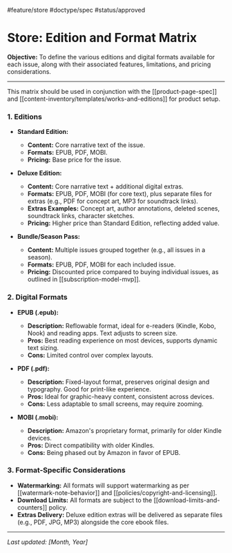  #feature/store #doctype/spec #status/approved

# Store: Edition and Format Matrix

**Objective:** To define the various editions and digital formats available for each issue, along with their associated features, limitations, and pricing considerations.

---

This matrix should be used in conjunction with the [[product-page-spec]] and [[content-inventory/templates/works-and-editions]] for product setup.

### 1. Editions

*   **Standard Edition:**
    *   **Content:** Core narrative text of the issue.
    *   **Formats:** EPUB, PDF, MOBI.
    *   **Pricing:** Base price for the issue.

*   **Deluxe Edition:**
    *   **Content:** Core narrative text + additional digital extras.
    *   **Formats:** EPUB, PDF, MOBI (for core text), plus separate files for extras (e.g., PDF for concept art, MP3 for soundtrack links).
    *   **Extras Examples:** Concept art, author annotations, deleted scenes, soundtrack links, character sketches.
    *   **Pricing:** Higher price than Standard Edition, reflecting added value.

*   **Bundle/Season Pass:**
    *   **Content:** Multiple issues grouped together (e.g., all issues in a season).
    *   **Formats:** EPUB, PDF, MOBI for each included issue.
    *   **Pricing:** Discounted price compared to buying individual issues, as outlined in [[subscription-model-mvp]].

### 2. Digital Formats

*   **EPUB (.epub):**
    *   **Description:** Reflowable format, ideal for e-readers (Kindle, Kobo, Nook) and reading apps. Text adjusts to screen size.
    *   **Pros:** Best reading experience on most devices, supports dynamic text sizing.
    *   **Cons:** Limited control over complex layouts.

*   **PDF (.pdf):**
    *   **Description:** Fixed-layout format, preserves original design and typography. Good for print-like experience.
    *   **Pros:** Ideal for graphic-heavy content, consistent across devices.
    *   **Cons:** Less adaptable to small screens, may require zooming.

*   **MOBI (.mobi):**
    *   **Description:** Amazon's proprietary format, primarily for older Kindle devices.
    *   **Pros:** Direct compatibility with older Kindles.
    *   **Cons:** Being phased out by Amazon in favor of EPUB.

### 3. Format-Specific Considerations

*   **Watermarking:** All formats will support watermarking as per [[watermark-note-behavior]] and [[policies/copyright-and-licensing]].
*   **Download Limits:** All formats are subject to the [[download-limits-and-counters]] policy.
*   **Extras Delivery:** Deluxe edition extras will be delivered as separate files (e.g., PDF, JPG, MP3) alongside the core ebook files.

---

*Last updated: [Month, Year]*